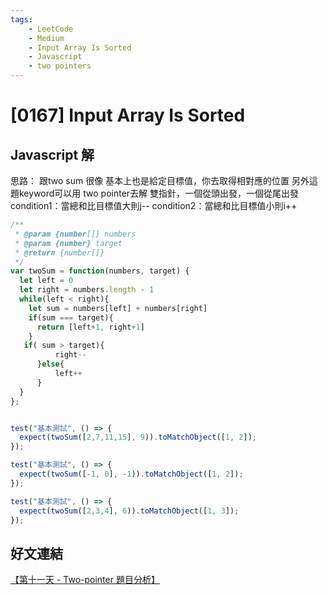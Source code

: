 ```yaml
---
tags: 
    - LeetCode
    - Medium
    - Input Array Is Sorted
    - Javascript
    - two pointers
---
```

# [0167] Input Array Is Sorted
## Javascript 解
思路：
跟two sum 很像
基本上也是給定目標值，你去取得相對應的位置
另外這題keyword可以用 two pointer去解
雙指針，一個從頭出發，一個從尾出發
condition1：當總和比目標值大則j--
condition2：當總和比目標值小則i++
```javascript
/**
 * @param {number[]} numbers
 * @param {number} target
 * @return {number[]}
 */
var twoSum = function(numbers, target) {
  let left = 0
  let right = numbers.length - 1
  while(left < right){
    let sum = numbers[left] + numbers[right]
    if(sum === target){
      return [left+1, right+1]
    }
   if( sum > target){
          right--
      }else{
          left++
      }
  }
};


test("基本測試", () => {
  expect(twoSum([2,7,11,15], 9)).toMatchObject([1, 2]);
});

test("基本測試", () => {
  expect(twoSum([-1, 0], -1)).toMatchObject([1, 2]);
});

test("基本測試", () => {
  expect(twoSum([2,3,4], 6)).toMatchObject([1, 3]);
});

```
## 好文連結
[【第十一天 - Two-pointer 題目分析】](https://ithelp.ithome.com.tw/articles/10262608)
